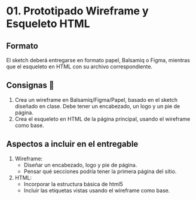 # 01. Prototipado Wireframe y Esqueleto HTML

## Formato
El sketch deberá entregarse en formato papel, Balsamiq o Figma, mientras que el esqueleto en HTML con su archivo correspondiente.

## Consignas 📝

1. Crea un wireframe en Balsamiq/Figma/Papel, basado en el sketch diseñado en clase. Debe tener un encabezado, un logo y un pie de página. 
2. Crea el esqueleto en HTML de la página principal, usando el wireframe como base.

## Aspectos a incluir en el entregable
1. Wireframe:
   - Diseñar un encabezado, logo y pie de página.
   - Pensar qué secciones podría tener la primera página del sitio.
2. HTML:
   - Incorporar la estructura básica de html5
   - Incluir las etiquetas vistas usando el wireframe como base.
